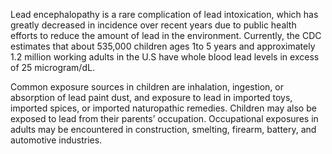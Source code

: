 Lead encephalopathy is a rare complication of lead intoxication, which has greatly decreased in incidence over recent years due to public health efforts to reduce the amount of lead in the environment. Currently, the CDC estimates that about 535,000 children ages 1to 5 years and approximately 1.2 million working adults in the U.S have whole blood lead levels in excess of 25 microgram/dL.

Common exposure sources in children are inhalation, ingestion, or absorption of lead paint dust, and exposure to lead in imported toys, imported spices, or imported naturopathic remedies. Children may also be exposed to lead from their parents’ occupation. Occupational exposures in adults may be encountered in construction, smelting, firearm, battery, and automotive industries.
